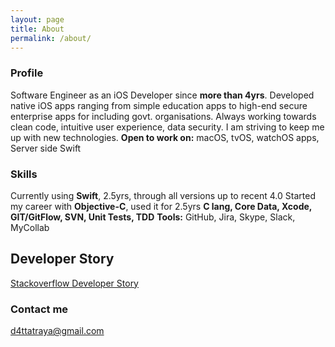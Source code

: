 ```yaml
---
layout: page
title: About
permalink: /about/
---
```


### Profile
Software Engineer as an iOS Developer since **more than 4yrs**. Developed native iOS apps ranging from simple education apps to high-end secure enterprise apps for including govt. organisations. Always working towards clean code, intuitive user experience, data security. I am striving to keep me up with new technologies.
**Open to work on:** macOS, tvOS, watchOS apps, Server side Swift

### Skills
Currently using **Swift**, 2.5yrs, through all versions up to recent 4.0 Started my career with **Objective-C**, used it for 2.5yrs
**C lang, Core Data, Xcode, GIT/GitFlow, SVN, Unit Tests, TDD**
**Tools:** GitHub, Jira, Skype, Slack, MyCollab

## Developer Story
[Stackoverflow Developer Story](https://stackoverflow.com/story/d4ttatraya)

### Contact me

[d4ttatraya@gmail.com](mailto:d4ttatraya@gmail.com)
